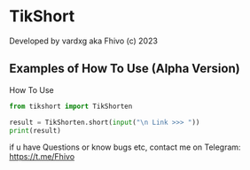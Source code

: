 # TikShort

Developed by vardxg aka Fhivo (c) 2023

## Examples of How To Use (Alpha Version)

How To Use

```python
from tikshort import TikShorten

result = TikShorten.short(input("\n Link >>> "))
print(result)


```
if u have Questions or know bugs etc, contact me on Telegram: https://t.me/Fhivo